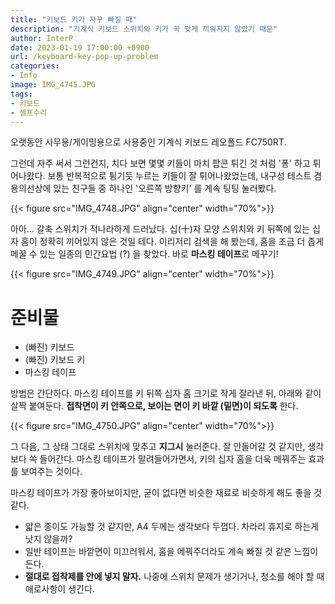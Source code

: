 ```yaml
---
title: "키보드 키가 자꾸 빠질 때"
description: "기계식 키보드 스위치와 키가 꼭 맞게 끼워지지 않았기 때문"
author: InterP
date: 2023-01-19 17:00:00 +0900
url: /keyboard-key-pop-up-problem
categories:
- Info
image: IMG_4745.JPG
tags:
- 키보드
- 셀프수리
---
```


오랫동안 사무용/게이밍용으로 사용중인 기계식 키보드 레오폴드 FC750RT. 

그런데 자주 써서 그런건지, 치다 보면 몇몇 키들이 마치 팝콘 튀긴 것 처럼 '퐁' 하고 튀어나왔다. 보통 반복적으로 튕기듯 누르는 키들이 잘 튀어나왔었는데, 내구성 테스트 겸 용의선상에 있는 친구들 중 하나인 '오른쪽 방향키' 를 계속 팅팅 눌러봤다.

{{< figure src="IMG_4748.JPG" align="center" width="70%">}}

아아... 갈축 스위치가 적나라하게 드러났다. 십(十)자 모양 스위치와 키 뒤쪽에 있는 십자 홈이 정확히 끼어있지 않은 것일 테다. 이리저리 검색을 해 봤는데, 홈을 조금 더 좁게 메꿀 수 있는 일종의 민간요법 (?) 을 찾았다. 바로 **마스킹 테이프**로 메꾸기!

{{< figure src="IMG_4749.JPG" align="center" width="70%">}}

# 준비물
- (빠진) 키보드
- (빠진) 키보드 키
- 마스킹 테이프

방법은 간단하다. 마스킹 테이프를 키 뒤쪽 십자 홈 크기로 작게 잘라낸 뒤, 아래와 같이 살짝 붙여둔다. **접착면이 키 안쪽으로, 보이는 면이 키 바깥 (밑면)이 되도록** 한다.

{{< figure src="IMG_4750.JPG" align="center" width="70%">}}

그 다음, 그 상태 그대로 스위치에 맞추고 **지그시** 눌러준다. 잘 안들어갈 것 같지만, 생각보다 쏙 들어간다. 마스킹 테이프가 말려들어가면서, 키의 십자 홈을 더욱 메꿔주는 효과를 보여주는 것이다.

마스킹 테이프가 가장 좋아보이지만, 굳이 없다면 비슷한 재료로 비슷하게 해도 좋을 것 같다. 

- 얇은 종이도 가능할 것 같지만, A4 두께는 생각보다 두껍다. 차라리 휴지로 하는게 낫지 않을까?
- 일반 테이프는 바깥면이 미끄러워서, 홈을 메꿔주더라도 계속 빠질 것 같은 느낌이 든다.
- **절대로 접착제를 안에 넣지 말자.** 나중에 스위치 문제가 생기거나, 청소를 해야 할 때 애로사항이 생긴다.





